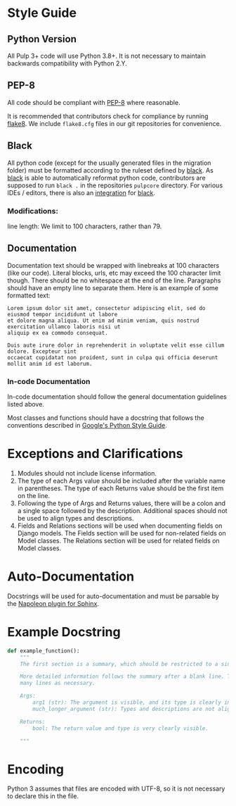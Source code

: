 # Style Guide

## Python Version

All Pulp 3+ code will use Python 3.8+. It is not necessary to maintain backwards compatibility with
Python 2.Y.

## PEP-8

All code should be compliant with [PEP-8] where reasonable.

It is recommended that contributors check for compliance by running [flake8]. We include
`flake8.cfg` files in our git repositories for convenience.

## Black

All python code (except for the usually generated files in the migration folder) must be formatted
according to the ruleset defined by [black]. As [black] is able to automatically reformat python code,
contributors are supposed to run `black .` in the repositories `pulpcore` directory. For various
IDEs / editors, there is also an [integration] for [black].

### Modifications:

line length: We limit to 100 characters, rather than 79.



## Documentation

Documentation text should be wrapped with linebreaks at 100 characters (like our code). Literal
blocks, urls, etc may exceed the 100 character limit though. There should be no whitespace at the
end of the line. Paragraphs should have an empty line to separate them. Here is an example of some
formatted text:

```
Lorem ipsum dolor sit amet, consectetur adipiscing elit, sed do eiusmod tempor incididunt ut labore
et dolore magna aliqua. Ut enim ad minim veniam, quis nostrud exercitation ullamco laboris nisi ut
aliquip ex ea commodo consequat.

Duis aute irure dolor in reprehenderit in voluptate velit esse cillum dolore. Excepteur sint
occaecat cupidatat non proident, sunt in culpa qui officia deserunt mollit anim id est laborum.
```

### In-code Documentation

In-code documentation should follow the general documentation guidelines listed above.

Most classes and functions should have a docstring that follows the conventions described in
[Google's Python Style Guide](https://google.github.io/styleguide/pyguide.html?showone=Comments#Comments).

# Exceptions and Clarifications

1. Modules should not include license information.
2. The type of each Args value should be included after the variable name in parentheses. The type
   of each Returns value should be the first item on the line.
3. Following the type of Args and Returns values, there will be a colon and a single space followed
   by the description. Additional spaces should not be used to align types and descriptions.
4. Fields and Relations sections will be used when documenting fields on Django models. The Fields
   section will be used for non-related fields on Model classes. The Relations section will be used
   for related fields on Model classes.

# Auto-Documentation

Docstrings will be used for auto-documentation and must be parsable by the
[Napoleon plugin for Sphinx](http://www.sphinx-doc.org/en/stable/ext/napoleon.html).

# Example Docstring

```python
def example_function():
    """
    The first section is a summary, which should be restricted to a single line.

    More detailed information follows the summary after a blank line. This section can be as
    many lines as necessary.

    Args:
        arg1 (str): The argument is visible, and its type is clearly indicated.
        much_longer_argument (str): Types and descriptions are not aligned.

    Returns:
        bool: The return value and type is very clearly visible.

    """
```

# Encoding

Python 3 assumes that files are encoded with UTF-8, so it is not necessary to declare this in the
file.

[black]: https://github.com/psf/black
[flake8]: http://flake8.pycqa.org/en/latest/
[integration]: https://github.com/psf/black#editor-integration
[pep-8]: https://www.python.org/dev/peps/pep-0008
